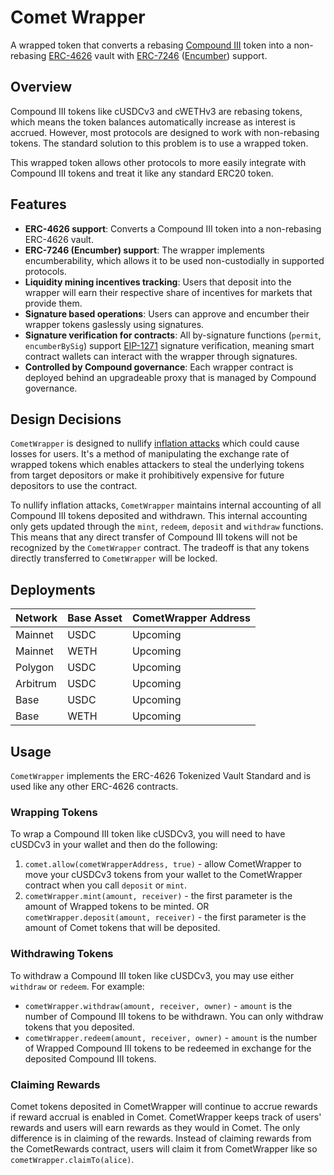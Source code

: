 # Comet Wrapper

A wrapped token that converts a rebasing [Compound III](https://github.com/compound-finance/comet) token into a non-rebasing [ERC-4626](https://eips.ethereum.org/EIPS/eip-4626) vault with [ERC-7246](https://github.com/ethereum/EIPs/pull/7246) ([Encumber](https://blog.compoundlabs.xyz/)) support.

## Overview

Compound III tokens like cUSDCv3 and cWETHv3 are rebasing tokens, which means the token balances automatically increase as interest is accrued. However, most protocols are designed to work with non-rebasing tokens. The standard solution to this problem is to use a wrapped token.

This wrapped token allows other protocols to more easily integrate with Compound III tokens and treat it like any standard ERC20 token.

## Features

- **ERC-4626 support**: Converts a Compound III token into a non-rebasing ERC-4626 vault.
- **ERC-7246 (Encumber) support**: The wrapper implements encumberability, which allows it to be used non-custodially in supported protocols.
- **Liquidity mining incentives tracking**: Users that deposit into the wrapper will earn their respective share of incentives for markets that provide them.
- **Signature based operations**: Users can approve and encumber their wrapper tokens gaslessly using signatures.
- **Signature verification for contracts**: All by-signature functions (`permit`, `encumberBySig`) support [EIP-1271](https://eips.ethereum.org/EIPS/eip-1271) signature verification, meaning smart contract wallets can interact with the wrapper through signatures.
- **Controlled by Compound governance**: Each wrapper contract is deployed behind an upgradeable proxy that is managed by Compound governance.

## Design Decisions

`CometWrapper` is designed to nullify [inflation attacks](https://blog.openzeppelin.com/a-novel-defense-against-erc4626-inflation-attacks) which could cause losses for users. It's a method of manipulating the exchange rate of wrapped tokens which enables attackers to steal the underlying tokens from target depositors or make it prohibitively expensive for future depositors to use the contract.

To nullify inflation attacks, `CometWrapper` maintains internal accounting of all Compound III tokens deposited and withdrawn. This internal accounting only gets updated through the `mint`, `redeem`, `deposit` and `withdraw` functions. This means that any direct transfer of Compound III tokens will not be recognized by the `CometWrapper` contract. The tradeoff is that any tokens directly transferred to `CometWrapper` will be locked.

## Deployments

| Network  | Base Asset | CometWrapper Address                       |
| -------- | ---------- | ------------------------------------------ |
| Mainnet  | USDC       | Upcoming                                   |
| Mainnet  | WETH       | Upcoming                                   |
| Polygon  | USDC       | Upcoming                                   |
| Arbitrum | USDC       | Upcoming                                   |
| Base     | USDC       | Upcoming                                   |
| Base     | WETH       | Upcoming                                   |

## Usage

`CometWrapper` implements the ERC-4626 Tokenized Vault Standard and is used like any other ERC-4626 contracts.

### Wrapping Tokens

To wrap a Compound III token like cUSDCv3, you will need to have cUSDCv3 in your wallet and then do the following:

1. `comet.allow(cometWrapperAddress, true)` - allow CometWrapper to move your cUSDCv3 tokens from your wallet to the CometWrapper contract when you call `deposit` or `mint`.
2. `cometWrapper.mint(amount, receiver)` - the first parameter is the amount of Wrapped tokens to be minted.
   OR `cometWrapper.deposit(amount, receiver)` - the first parameter is the amount of Comet tokens that will be deposited.

### Withdrawing Tokens

To withdraw a Compound III token like cUSDCv3, you may use either `withdraw` or `redeem`. For example:

- `cometWrapper.withdraw(amount, receiver, owner)` - `amount` is the number of Compound III tokens to be withdrawn. You can only withdraw tokens that you deposited.
- `cometWrapper.redeem(amount, receiver, owner)` - `amount` is the number of Wrapped Compound III tokens to be redeemed in exchange for the deposited Compound III tokens.

### Claiming Rewards

Comet tokens deposited in CometWrapper will continue to accrue rewards if reward accrual is enabled in Comet. CometWrapper keeps track of users' rewards and users will earn rewards as they would in Comet. The only difference is in claiming of the rewards. Instead of claiming rewards from the CometRewards contract, users will claim it from CometWrapper like so `cometWrapper.claimTo(alice)`.
